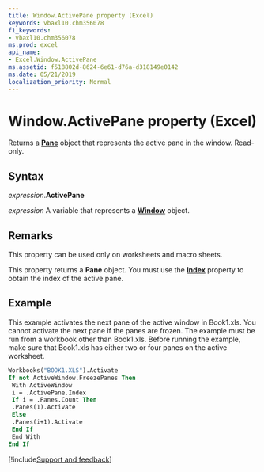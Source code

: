 ```yaml
---
title: Window.ActivePane property (Excel)
keywords: vbaxl10.chm356078
f1_keywords:
- vbaxl10.chm356078
ms.prod: excel
api_name:
- Excel.Window.ActivePane
ms.assetid: f518802d-8624-6e61-d76a-d318149e0142
ms.date: 05/21/2019
localization_priority: Normal
---
```



# Window.ActivePane property (Excel)

Returns a **[Pane](Excel.Pane.md)** object that represents the active pane in the window. Read-only.


## Syntax

_expression_.**ActivePane**

_expression_ A variable that represents a **[Window](Excel.Window.md)** object.


## Remarks

This property can be used only on worksheets and macro sheets.

This property returns a **Pane** object. You must use the **[Index](Excel.Pane.Index.md)** property to obtain the index of the active pane.


## Example

This example activates the next pane of the active window in Book1.xls. You cannot activate the next pane if the panes are frozen. The example must be run from a workbook other than Book1.xls. Before running the example, make sure that Book1.xls has either two or four panes on the active worksheet.

```vb
Workbooks("BOOK1.XLS").Activate 
If not ActiveWindow.FreezePanes Then 
 With ActiveWindow 
 i = .ActivePane.Index 
 If i = .Panes.Count Then 
 .Panes(1).Activate 
 Else 
 .Panes(i+1).Activate 
 End If 
 End With 
End If
```




[!include[Support and feedback](~/includes/feedback-boilerplate.md)]